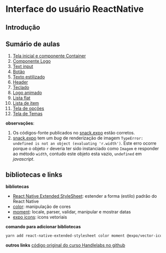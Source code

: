 

# [](#header-1) Interface do usuário ReactNative


## [](#header-2) Introdução


## [](#header-2) Sumário de aulas

1. [Tela inicial e componente Container](ui-container)
2. [Componente Logo](ui-logo)
3. [Text input](ui-text)
4. [Botão](ui-button)
6. [Texto estilizado](ui-styled-text)
7. [Header](ui-header)
8. [Teclado](ui-keyboard-view)
9. [Logo animado](ui-animating-logo)
10. [Lista flat](ui-flat-list)
11. [Lista de item](ui-list-item)
12. [Tela de opções](ui-options)
13. [Tela de Temas](ui-themes)


**observações**:
1. Os códigos-fonte publicados no [snack.expo](https://snack.expo.io/) estão corretos.
2. [snack.expo](https://snack.expo.io/) tem um _bug_ de renderização de imagem ```TypeError: undefined is not an object (evaluating 'r.width')```. Este erro ocorre porque o objeto ```r``` deveria ter sido instanciado como ```Imagem``` e responder ao método ```width```, contudo este objeto esta vazio, ```undefined``` em _javascript_.


## [](#header-2) bibliotecas e links


**bibliotecas**
- [React Native Extended StyleSheet](https://github.com/vitalets/react-native-extended-stylesheet): estender a forma (estilo) padrão do React Native
- [color](https://github.com/Qix-/color): manipulação de cores
- [moment](https://momentjs.com): locale, parser, validar, manipular e mostrar datas
- [expo icons](https://github.com/expo/vector-icons): icons vetoriais


**comando para adicionar bibliotecas**
```sh
yarn add react-native-extended-stylesheet color moment @expo/vector-icons
```


**outros links**
[código original do curso Handlelabs no github](https://github.com/HandlebarLabs/currency-converter-starter)